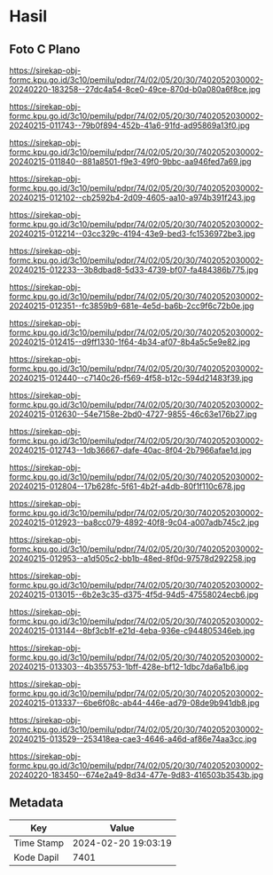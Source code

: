 # Hasil

## Foto C Plano

https://sirekap-obj-formc.kpu.go.id/3c10/pemilu/pdpr/74/02/05/20/30/7402052030002-20240220-183258--27dc4a54-8ce0-49ce-870d-b0a080a6f8ce.jpg

https://sirekap-obj-formc.kpu.go.id/3c10/pemilu/pdpr/74/02/05/20/30/7402052030002-20240215-011743--79b0f894-452b-41a6-91fd-ad95869a13f0.jpg

https://sirekap-obj-formc.kpu.go.id/3c10/pemilu/pdpr/74/02/05/20/30/7402052030002-20240215-011840--881a8501-f9e3-49f0-9bbc-aa946fed7a69.jpg

https://sirekap-obj-formc.kpu.go.id/3c10/pemilu/pdpr/74/02/05/20/30/7402052030002-20240215-012102--cb2592b4-2d09-4605-aa10-a974b391f243.jpg

https://sirekap-obj-formc.kpu.go.id/3c10/pemilu/pdpr/74/02/05/20/30/7402052030002-20240215-012214--03cc329c-4194-43e9-bed3-fc1536972be3.jpg

https://sirekap-obj-formc.kpu.go.id/3c10/pemilu/pdpr/74/02/05/20/30/7402052030002-20240215-012233--3b8dbad8-5d33-4739-bf07-fa484386b775.jpg

https://sirekap-obj-formc.kpu.go.id/3c10/pemilu/pdpr/74/02/05/20/30/7402052030002-20240215-012351--fc3859b9-681e-4e5d-ba6b-2cc9f6c72b0e.jpg

https://sirekap-obj-formc.kpu.go.id/3c10/pemilu/pdpr/74/02/05/20/30/7402052030002-20240215-012415--d9ff1330-1f64-4b34-af07-8b4a5c5e9e82.jpg

https://sirekap-obj-formc.kpu.go.id/3c10/pemilu/pdpr/74/02/05/20/30/7402052030002-20240215-012440--c7140c26-f569-4f58-b12c-594d21483f39.jpg

https://sirekap-obj-formc.kpu.go.id/3c10/pemilu/pdpr/74/02/05/20/30/7402052030002-20240215-012630--54e7158e-2bd0-4727-9855-46c63e176b27.jpg

https://sirekap-obj-formc.kpu.go.id/3c10/pemilu/pdpr/74/02/05/20/30/7402052030002-20240215-012743--1db36667-dafe-40ac-8f04-2b7966afae1d.jpg

https://sirekap-obj-formc.kpu.go.id/3c10/pemilu/pdpr/74/02/05/20/30/7402052030002-20240215-012804--17b628fc-5f61-4b2f-a4db-80f1f110c678.jpg

https://sirekap-obj-formc.kpu.go.id/3c10/pemilu/pdpr/74/02/05/20/30/7402052030002-20240215-012923--ba8cc079-4892-40f8-9c04-a007adb745c2.jpg

https://sirekap-obj-formc.kpu.go.id/3c10/pemilu/pdpr/74/02/05/20/30/7402052030002-20240215-012953--a1d505c2-bb1b-48ed-8f0d-97578d292258.jpg

https://sirekap-obj-formc.kpu.go.id/3c10/pemilu/pdpr/74/02/05/20/30/7402052030002-20240215-013015--6b2e3c35-d375-4f5d-94d5-47558024ecb6.jpg

https://sirekap-obj-formc.kpu.go.id/3c10/pemilu/pdpr/74/02/05/20/30/7402052030002-20240215-013144--8bf3cb1f-e21d-4eba-936e-c944805346eb.jpg

https://sirekap-obj-formc.kpu.go.id/3c10/pemilu/pdpr/74/02/05/20/30/7402052030002-20240215-013303--4b355753-1bff-428e-bf12-1dbc7da6a1b6.jpg

https://sirekap-obj-formc.kpu.go.id/3c10/pemilu/pdpr/74/02/05/20/30/7402052030002-20240215-013337--6be6f08c-ab44-446e-ad79-08de9b941db8.jpg

https://sirekap-obj-formc.kpu.go.id/3c10/pemilu/pdpr/74/02/05/20/30/7402052030002-20240215-013529--253418ea-cae3-4646-a46d-af86e74aa3cc.jpg

https://sirekap-obj-formc.kpu.go.id/3c10/pemilu/pdpr/74/02/05/20/30/7402052030002-20240220-183450--674e2a49-8d34-477e-9d83-416503b3543b.jpg


## Metadata

| Key        | Value               |
| ---------- | ------------------- |
| Time Stamp | 2024-02-20 19:03:19 |
| Kode Dapil | 7401                |



